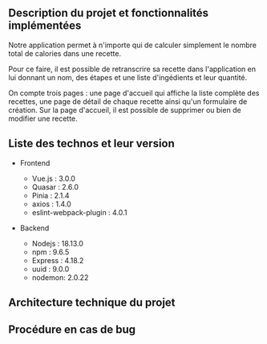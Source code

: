 ## Description du projet et fonctionnalités implémentées
Notre application permet à n'importe qui de calculer simplement le nombre total de calories dans une recette.

Pour ce faire, il est possible de retranscrire sa recette dans l'application en lui donnant un nom, des étapes et une liste d'ingédients et leur quantité.

On compte trois pages : une page d'accueil qui affiche la liste complète des recettes, une page de détail de chaque recette ainsi qu'un formulaire de création.
Sur la page d'accueil, il est possible de supprimer ou bien de modifier une recette.

## Liste des technos et leur version

- Frontend
  - Vue.js : 3.0.0
  - Quasar : 2.6.0
  - Pinia : 2.1.4
  - axios : 1.4.0
  - eslint-webpack-plugin : 4.0.1


- Backend
  - Nodejs : 18.13.0
  - npm : 9.6.5
  - Express : 4.18.2
  - uuid : 9.0.0
  - nodemon: 2.0.22

## Architecture technique du projet


## Procédure en cas de bug
